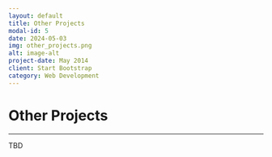 ```yaml
---
layout: default
title: Other Projects
modal-id: 5
date: 2024-05-03
img: other_projects.png
alt: image-alt
project-date: May 2014
client: Start Bootstrap
category: Web Development
---
```

# Other Projects
---
TBD